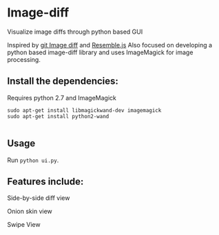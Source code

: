 # Image-diff
Visualize image diffs through python based GUI

Inspired by [git Image diff]() and [Resemble.js](http://huddle.github.io/Resemble.js/)
Also  focused on developing a python based image-diff library and uses ImageMagick for image processing.

## Install the dependencies:
 Requires
  python 2.7 and  ImageMagick
    
  ```
  sudo apt-get install libmagickwand-dev imagemagick
  sudo apt-get install python2-wand
     
   ```
## Usage
Run `python ui.py`.

## Features include:
  Side-by-side diff view
  
  Onion skin view
  
  Swipe View

